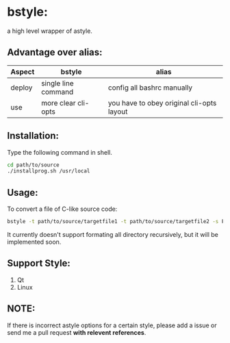 # bstyle:
a high level wrapper of astyle.

## Advantage over alias:
|Aspect|bstyle|alias|
|---|---|---|
|deploy|single line command|config all bashrc manually|
|use|more clear cli-opts|you have to obey original cli-opts layout|


## Installation:

Type the following command in shell.

```bash
cd path/to/source
./installprog.sh /usr/local
```

## Usage:

To convert a file of C-like source code:

```bash
bstyle -t path/to/source/targetfile1 -t path/to/source/targetfile2 -s FavoriteStyle
```

It currently doesn't support formating all directory recursively, but it will be implemented soon.

## Support Style:
1. Qt
2. Linux


## NOTE:

If there is incorrect astyle options for a certain style, please add a issue or send me a pull request **with relevent references**.

